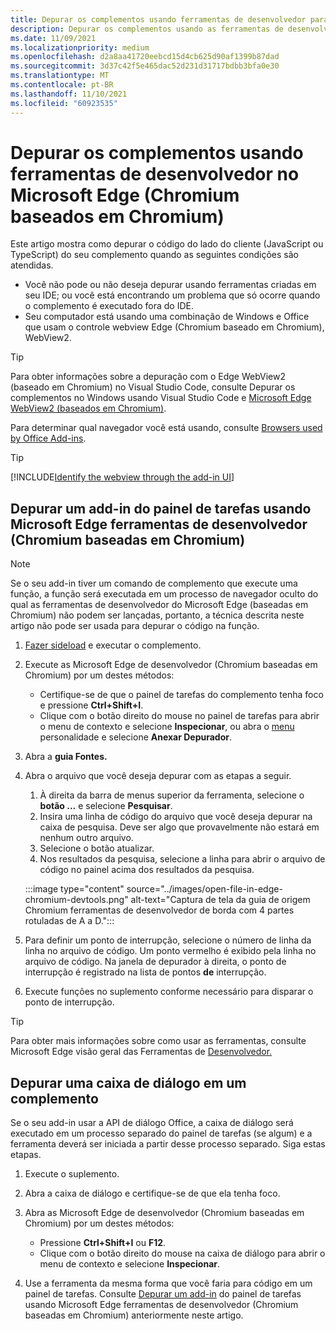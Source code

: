 ```yaml
---
title: Depurar os complementos usando ferramentas de desenvolvedor para Microsoft Edge WebView2
description: Depurar os complementos usando as ferramentas de desenvolvedor no Microsoft Edge WebView2 (Chromium baseados em Chromium).
ms.date: 11/09/2021
ms.localizationpriority: medium
ms.openlocfilehash: d2a8aa41720eebcd15d4cb625d90af1399b87dad
ms.sourcegitcommit: 3d37c42f5e465dac52d231d31717bdbb3bfa0e30
ms.translationtype: MT
ms.contentlocale: pt-BR
ms.lasthandoff: 11/10/2021
ms.locfileid: "60923535"
---
```

# <a name="debug-add-ins-using-developer-tools-in-microsoft-edge-chromium-based"></a>Depurar os complementos usando ferramentas de desenvolvedor no Microsoft Edge (Chromium baseados em Chromium)

Este artigo mostra como depurar o código do lado do cliente (JavaScript ou TypeScript) do seu complemento quando as seguintes condições são atendidas.

- Você não pode ou não deseja depurar usando ferramentas criadas em seu IDE; ou você está encontrando um problema que só ocorre quando o complemento é executado fora do IDE.
- Seu computador está usando uma combinação de Windows e Office que usam o controle webview Edge (Chromium baseado em Chromium), WebView2.

> [!TIP]
> Para obter informações sobre a depuração com o Edge WebView2 (baseado em Chromium) no Visual Studio Code, consulte Depurar os complementos no Windows usando Visual Studio Code e [Microsoft Edge WebView2 (baseados em Chromium)](debug-desktop-using-edge-chromium.md).

Para determinar qual navegador você está usando, consulte [Browsers used by Office Add-ins](../concepts/browsers-used-by-office-web-add-ins.md).

> [!TIP]
> [!INCLUDE[Identify the webview through the add-in UI](../includes/identify-webview-in-ui.md)]

## <a name="debug-a-task-pane-add-in-using-microsoft-edge-chromium-based-developer-tools"></a>Depurar um add-in do painel de tarefas usando Microsoft Edge ferramentas de desenvolvedor (Chromium baseadas em Chromium)

> [!NOTE]
> Se o seu add-in tiver um comando de complemento que execute uma função, a função será executada em um processo de navegador oculto do qual as ferramentas de desenvolvedor do Microsoft Edge (baseadas em Chromium) não podem ser lançadas, portanto, a técnica descrita neste artigo não pode ser usada para depurar o código na função. [](../design/add-in-commands.md)

1. [Fazer sideload](create-a-network-shared-folder-catalog-for-task-pane-and-content-add-ins.md) e executar o complemento.
1. Execute as Microsoft Edge de desenvolvedor (Chromium baseadas em Chromium) por um destes métodos:

   - Certifique-se de que o painel de tarefas do complemento tenha foco e pressione **Ctrl+Shift+I**.
   - Clique com o botão direito do mouse no painel de tarefas para abrir o menu de contexto e selecione **Inspecionar**, ou abra o [menu](../design/task-pane-add-ins.md#personality-menu) personalidade e selecione **Anexar Depurador**.

1. Abra a **guia Fontes.**
1. Abra o arquivo que você deseja depurar com as etapas a seguir.

   1. À direita da barra de menus superior da ferramenta, selecione o **botão ...** e selecione **Pesquisar**.
   1. Insira uma linha de código do arquivo que você deseja depurar na caixa de pesquisa. Deve ser algo que provavelmente não estará em nenhum outro arquivo.
   1. Selecione o botão atualizar.
   1. Nos resultados da pesquisa, selecione a linha para abrir o arquivo de código no painel acima dos resultados da pesquisa.

   :::image type="content" source="../images/open-file-in-edge-chromium-devtools.png" alt-text="Captura de tela da guia de origem Chromium ferramentas de desenvolvedor de borda com 4 partes rotuladas de A a D.":::

1. Para definir um ponto de interrupção, selecione o número de linha da linha no arquivo de código. Um ponto vermelho é exibido pela linha no arquivo de código. Na janela de depurador à direita, o ponto de interrupção é registrado na lista de pontos **de** interrupção.
1. Execute funções no suplemento conforme necessário para disparar o ponto de interrupção.

> [!TIP]
> Para obter mais informações sobre como usar as ferramentas, consulte Microsoft Edge visão geral das Ferramentas de [Desenvolvedor.](/microsoft-edge/devtools-guide-chromium/)

## <a name="debug-a-dialog-in-an-add-in"></a>Depurar uma caixa de diálogo em um complemento

Se o seu add-in usar a API de diálogo Office, a caixa de diálogo será executado em um processo separado do painel de tarefas (se algum) e a ferramenta deverá ser iniciada a partir desse processo separado. Siga estas etapas.

1. Execute o suplemento.
1. Abra a caixa de diálogo e certifique-se de que ela tenha foco.
1. Abra as Microsoft Edge de desenvolvedor (Chromium baseadas em Chromium) por um destes métodos:

   - Pressione **Ctrl+Shift+I** ou **F12**.
   - Clique com o botão direito do mouse na caixa de diálogo para abrir o menu de contexto e selecione **Inspecionar**.

1. Use a ferramenta da mesma forma que você faria para código em um painel de tarefas. Consulte [Depurar um add-in](#debug-a-task-pane-add-in-using-microsoft-edge-chromium-based-developer-tools) do painel de tarefas usando Microsoft Edge ferramentas de desenvolvedor (Chromium baseadas em Chromium) anteriormente neste artigo.
